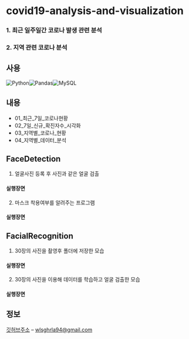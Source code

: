# covid19-analysis-and-visualization

### 1. 최근 일주일간 코로나 발생 관련 분석  

### 2. 지역 관련 코로나 분석


## 사용

![Python](https://img.shields.io/badge/python-3670A0?style=for-the-badge&logo=python&logoColor=ffdd54)![Pandas](https://img.shields.io/badge/pandas-%23150458.svg?style=for-the-badge&logo=pandas&logoColor=white)![MySQL](https://img.shields.io/badge/mysql-%2300f.svg?style=for-the-badge&logo=mysql&logoColor=white)

## 내용

* 01_최근_7일_코로나현황  
* 02_7일_신규_확진자수_시각화
* 03_지역별_코로나_현황
* 04_지역별_데이터_분석
  
          
          
## FaceDetection    
1. 얼굴사진 등록 후 사진과 같은 얼굴 검출
#### 실행장면


2. 마스크 착용여부를 알려주는 프로그램
#### 실행장면



## FacialRecognition  
1. 30장의 사진을 촬영후 폴더에 저장한 모습
#### 실행장면

2. 30장의 사진을 이용해 데이터를 학습하고 얼굴 검출한 모습
#### 실행장면


## 정보

[깃허브주소](https://github.com/jinokiim) – wlsghrla94@gmail.com
